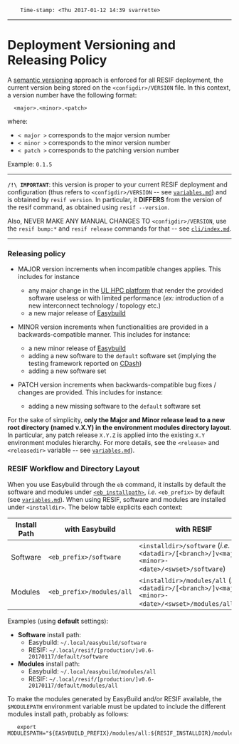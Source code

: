 
        Time-stamp: <Thu 2017-01-12 14:39 svarrette>

--------------------------------------------
# Deployment Versioning and Releasing Policy

A [semantic versioning](http://semver.org/) approach is enforced for all RESIF deployment, the current version being stored on the `<configdir>/VERSION` file.
In this context, a version number have the following format:

      <major>.<minor>.<patch>

where:

* `< major >` corresponds to the major version number
* `< minor >` corresponds to the minor version number
* `< patch >` corresponds to the patching version number

Example: `0.1.5`

--------------------

**`/!\ IMPORTANT`**:  this version is proper to your current RESIF deployment and configuration (thus refers to `<configdir>/VERSION` -- see [`variables.md`](variables.md)) and is obtained by `resif version`. In particular, it __DIFFERS__ from the version of the resif command, as obtained using `resif --version`.

Also, NEVER MAKE ANY MANUAL CHANGES TO `<configdir>/VERSION`, use the `resif bump:*` and `resif release` commands for that -- see [`cli/index.md`](cli/index.md).

--------------------

### Releasing policy

* MAJOR version increments when incompatible changes applies.
  This includes for instance
     - any major change in the [UL HPC platform](http://hpc.uni.lu)  that render the provided software useless or with limited performance (_ex:_ introduction of a new interconnect technology / topology etc.)
     - a new major release of [Easybuild](http://hpcugent.github.io/easybuild/)

* MINOR version increments when functionalities are provided in a backwards-compatible manner.
This includes for instance:
     - a new minor release of [Easybuild](http://hpcugent.github.io/easybuild/)
	 - adding a new software to the `default` software set (implying the testing framework reported on [CDash](http://cdash.uni.lu/index.php?project=UL-HPC-Testing))
     - adding a new software set

* PATCH version increments when backwards-compatible bug fixes / changes are provided.
This includes for instance:
     - adding a new missing software to the `default` software set

For the sake of simplicity, **only the Major and Minor release lead to a new root directory (named v.X.Y) in the environment modules directory layout**.
In particular, any patch release `X.Y.Z` is applied into the existing `X.Y` environment modules hierarchy.
For more details, see the `<release>` and `<releasedir>` variable --  see [`variables.md`](variables.md)).


### RESIF Workflow and Directory Layout

When you use Easybuild through the `eb` command, it installs by default the software and modules under [`<eb_installpath>`](http://easybuild.readthedocs.io/en/latest/Configuration.html#installpath), _i.e._ `<eb_prefix>` by default (see [`variables.md`](variables.md)).
When using RESIF, software and modules are installed under `<installdir>`. The below table explicits each context:


| Install Path | with Easybuild            | with RESIF                                                                                             |
|--------------|---------------------------|--------------------------------------------------------------------------------------------------------|
| Software     | `<eb_prefix>/software`    | `<installdir>/software` (_i.e._ `<datadir>/[<branch>/]v<major>.<minor>-<date>/<swset>/software`)       |
| Modules      | `<eb_prefix>/modules/all` | `<installdir>/modules/all` (_i.e._ `<datadir>/[<branch>/]v<major>.<minor>-<date>/<swset>/modules/all`) |


Examples (using __default__ settings):

* __Software__ install path:
    - Easybuild: `~/.local/easybuild/software`
    - RESIF:     `~/.local/resif/[production/]v0.6-20170117/default/software`
* __Modules__ install path:
    - Easybuild: `~/.local/easybuild/modules/all`
    - RESIF:     `~/.local/resif/[production/]v0.6-20170117/default/modules/all`

To make the modules generated by EasyBuild and/or RESIF available, the `$MODULEPATH` environment variable must be updated to include the different modules install path, probably as follows:

       export MODULESPATH="${EASYBUILD_PREFIX}/modules/all:${RESIF_INSTALLDIR}/modules/all:$MODULEPATH"
